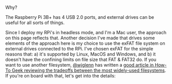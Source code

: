 Why?

The Raspberry Pi 3B+ has 4 USB 2.0 ports, and external drives can be useful for all sorts of things.

Since I deploy my RPi's in headless mode, and I'm a Mac user, the approach on this page reflects that. Another decision I've made that drives some elements of the approach here is my choice to use the exFAT file system on external drives connected to the RPi. I've chosen exFAT for the simple reasons that: a) it's supported by Linux, MacOS and Windows, and b) it doesn't have the confining limits on file size that FAT & FAT32 do. If you want to use another filesystem, [@wjglenn](https://twitter.com/wjglenn) has written a [good article in How-To Geek reviewing the tradeoffs between the most widely-used filesystems](https://www.howtogeek.com/73178/what-file-system-should-i-use-for-my-usb-drive/). If you're on board with that, let's get into the details: 
